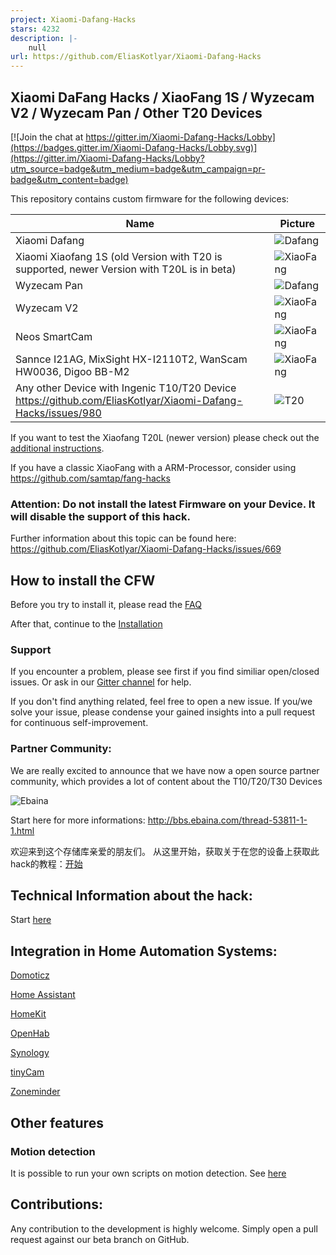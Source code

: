 ```yaml
---
project: Xiaomi-Dafang-Hacks
stars: 4232
description: |-
    null
url: https://github.com/EliasKotlyar/Xiaomi-Dafang-Hacks
---
```


## Xiaomi DaFang Hacks / XiaoFang 1S / Wyzecam V2 / Wyzecam Pan / Other T20 Devices

[![Join the chat at https://gitter.im/Xiaomi-Dafang-Hacks/Lobby](https://badges.gitter.im/Xiaomi-Dafang-Hacks/Lobby.svg)](https://gitter.im/Xiaomi-Dafang-Hacks/Lobby?utm_source=badge&utm_medium=badge&utm_campaign=pr-badge&utm_content=badge)

This repository contains custom firmware for the following devices:

Name | Picture
--- | ---
Xiaomi Dafang | ![Dafang](/dafang.png)
Xiaomi Xiaofang 1S (old Version with T20 is supported, newer Version with T20L is in beta) | ![XiaoFang](/xiaofang.png)
Wyzecam Pan | ![Dafang](/dafang.png)
Wyzecam V2 | ![XiaoFang](/xiaofang.png)
Neos SmartCam | ![XiaoFang](/xiaofang.png)
Sannce I21AG, MixSight HX-I2110T2, WanScam HW0036, Digoo BB-M2 | ![XiaoFang](/sannce.jpg)
Any other Device with Ingenic T10/T20 Device https://github.com/EliasKotlyar/Xiaomi-Dafang-Hacks/issues/980 | ![T20](/t20.png)

If you want to test the Xiaofang T20L (newer version) please check out the [additional instructions](https://github.com/EliasKotlyar/Xiaomi-Dafang-Hacks/blob/master/hacks/install_cfw_t20l.md).

If you have a classic XiaoFang with a ARM-Processor, consider using https://github.com/samtap/fang-hacks

### Attention: Do not install the latest Firmware on your Device. It will disable the support of this hack. 

Further information about this topic can be found here: https://github.com/EliasKotlyar/Xiaomi-Dafang-Hacks/issues/669


## How to install the CFW

Before you try to install it, please read the [FAQ](/hacks/faq.md)

After that, continue to the
[Installation](/hacks/install_cfw.md)


### Support

If you encounter a problem, please see first if you find similiar open/closed issues. 
Or ask in our [Gitter channel](https://gitter.im/Xiaomi-Dafang-Hacks/Lobby) for help.

If you don't find anything related, feel free to open a new issue.
If you/we solve your issue, please condense your gained insights into a pull request for continuous self-improvement.

### Partner Community:

We are really excited to announce that we have now a open source partner community, which provides a lot of content about the T10/T20/T30 Devices

![Ebaina](/ebaina.png)

Start here for more informations:
http://bbs.ebaina.com/thread-53811-1-1.html

欢迎来到这个存储库亲爱的朋友们。 从这里开始，获取关于在您的设备上获取此hack的教程：[开始](/hacks/install_cfw_cn.md)



## Technical Information about the hack:

Start [here](/hacks/technical.md)

## Integration in Home Automation Systems:

[Domoticz](/integration/domoticz/domoticz.md)

[Home Assistant](/integration/homeassistant/homeassistant.md)

[HomeKit](/integration/homekit/homekit.md)

[OpenHab](https://community.openhab.org/t/how-to-configure-a-hacked-xiaomi-dafang-to-work-with-openhab/51121)

[Synology](/integration/synology/synology.md)

[tinyCam](/integration/tinycam/tinycam.md)

[Zoneminder](/integration/zoneminder/zoneminder.md)

## Other features

### Motion detection

It is possible to run your own scripts on motion detection. See [here](/integration/custom/motiondetection.md)

## Contributions:

Any contribution to the development is highly welcome. Simply open a pull request against our beta branch on GitHub.

